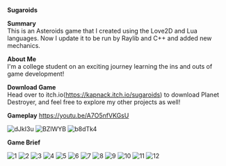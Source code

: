 **Sugaroids**

**Summary**  
This is an Asteroids game that I created using the Love2D and Lua languages. Now I update it to be run by Raylib and C++ and added new mechanics.

**About Me**  
I'm a college student on an exciting journey learning the ins and outs of game development!

**Download Game**  
Head over to itch.io(https://kapnack.itch.io/sugaroids) to download Planet Destroyer, and feel free to explore my other projects as well!

**Gameplay**
https://youtu.be/A7O5nfVKGsU

![dJkI3u](https://github.com/user-attachments/assets/8e54e101-c159-4a3c-b64e-5e7a6037d858) ![BZIWYB](https://github.com/user-attachments/assets/1090dc3c-9458-4050-9a84-e0257b39dcb3) ![b8dTk4](https://github.com/user-attachments/assets/cde8cd6b-a219-400f-aa25-fd7827655d45)

**Game Brief**

![1](https://github.com/user-attachments/assets/2725f254-5563-48ed-9f18-2b5a56a990fc)
![2](https://github.com/user-attachments/assets/2b22ae29-c943-4555-93af-5d4cb2e8fdf2)
![3](https://github.com/user-attachments/assets/e55a16bc-18a7-48b5-ab0a-e104ba3c7798)
![4](https://github.com/user-attachments/assets/4577c0f9-d021-4fa1-a244-44e611bd862e)
![5](https://github.com/user-attachments/assets/87cb2657-3bec-4371-9d6a-ea68e67ed9b9)
![6](https://github.com/user-attachments/assets/15b2b95b-639d-47ae-98a4-02a2f4335d0a)
![7](https://github.com/user-attachments/assets/ddac32a0-3fe8-4f55-b42b-80963a5bb3cc)
![8](https://github.com/user-attachments/assets/eb908d5a-329c-437f-8f83-e7cd33db1450)
![9](https://github.com/user-attachments/assets/b6c86dd4-0ba2-4b96-96fe-587aafc305af)
![10](https://github.com/user-attachments/assets/8b14998e-1577-4b20-bc07-6f2d5ff81ed5)
![11](https://github.com/user-attachments/assets/927c84aa-6b2d-4e09-a267-74ff671785b1)
![12](https://github.com/user-attachments/assets/82aa74c0-1b3e-4e16-9d56-e58ee3fcaa84)
